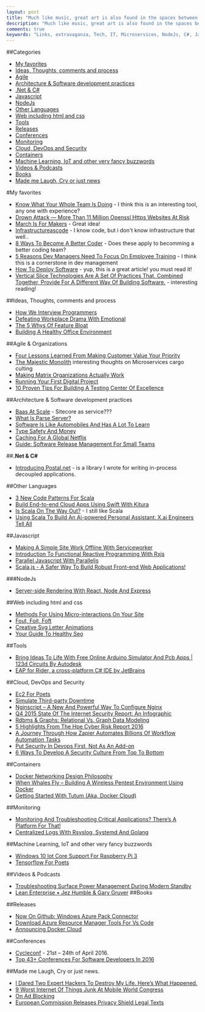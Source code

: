 ```yaml
---
layout: post
title: "Much like music, great art is also found in the spaces between your graphic elements."
description: "Much like music, great art is also found in the spaces between your graphic elements."
comments: true
keywords: "Links, extravaganza, Tech, IT, Microservices, NodeJs, C#, Javascript, Solution architecture"
---
```

##Categories
* [My favorites](#favorites)
* [Ideas, Thoughts, comments and process](#ideas)
* [Agile](#agile)
* [Architecture & Software development practices](#development)
* [.Net & C#](#net)
* [Javascript](#javascript)
* [NodeJs](#nodejs)
* [Other Languages](#polygloting)
* [Web including html and css](#web)
* [Tools](#tools)
* [Releases](#releases)
* [Conferences](#conferences)
* [Monitoring](#monitoring)
* [Cloud, DevOps and Security](#devops)
* [Containers](#containers)
* [Machine Learning, IoT and other very fancy buzzwords](#iot)
* [Videos & Podcasts](#videos)
* [Books](#books)
* [Made me Laugh, Cry or just news](#news)

#My favorites<a name="favorites"></a>
* [Know What Your Whole Team Is Doing](https://home.idonethis.com/) - I think this is an interesting tool, any one with experience?
* [Drown Attack — More Than 11 Million Openssl Https Websites At Risk](http://thehackernews.com/2016/03/drown-attack-openssl-vulnerability.html?m=1)
* [March Is For Makers](http://www.marchisformakers.com/) - Great idea!
* [Infrastructureascode](http://martinfowler.com/bliki/InfrastructureAsCode.html) - I know code, but i don't know infrastructure that well..
* [8 Ways To Become A Better Coder](https://dzone.com/articles/8-ways-to-become-a-better-coder) - Does these apply to becomming a better coding team?
* [5 Reasons Dev Managers Need To Focus On Employee Training](https://dzone.com/articles/5-reasons-dev-managers-need-to-focus-on-employee-t) - I think this is a cornerstone in dev management
* [How To Deploy Software](https://zachholman.com/posts/deploying-software) - yup, this is a great article! you must read it!
* [Vertical Slice Technologies Are A Set Of Practices That, Combined Together, Provide For A Different Way Of Building Software.](http://serialseb.com/serials/vest-redux/) - interesting reading!

##Ideas, Thoughts, comments and process <a name="ideas"></a>
* [How We Interview Programmers](http://www.yegor256.com/2016/03/01/how-we-interview-programmers.html)
* [Defeating Workplace Drama With Emotional ](http://alistapart.com/article/defeating-workplace-drama-with-emotional-intelligence)
* [The 5 Whys Of Feature Bloat](http://product.hubspot.com/blog/the-5-whys-of-feature-bloat)
* [Building A Healthy Office Environment](https://www.viget.com/articles/building-a-healthy-office-environment)

##Agile & Organizations <a name="agile"></a>
* [Four Lessons Learned From Making Customer Value Your Priority](https://dzone.com/articles/four-lessons-learned-from-making-customer-value-yo)
* [The Majestic Monolith](https://m.signalvnoise.com/the-majestic-monolith-29166d022228#.bxnp1wyhu) interesting thoughts on Microservices cargo culting
* [Making Matrix Organizations Actually Work](https://hbr.org/2016/03/making-matrix-organizations-actually-work)
* [Running Your First Digital Project](https://www.viget.com/articles/running-your-first-digital-project)
* [10 Proven Tips For Building A Testing Center Of Excellence](http://techbeacon.com/10-proven-tips-building-testing-center-excellence)

##Architecture & Software development practices <a name="development"></a>
* [Baas At Scale](https://www.viget.com/articles/backend-as-a-service-at-scale) - Sitecore as service???
* [What Is Parse Server?](http://blog.parse.com/announcements/what-is-parse-server/)
* [Software Is Like Automobiles And Has A Lot To Learn](http://pietschsoft.com/post/2016/02/27/Software-is-like-Automobiles-and-has-a-lot-to-learn)
* [Type Safety And Money](http://verraes.net/2016/02/type-safety-and-money/)
* [Caching For A Global Netflix](http://techblog.netflix.com/2016/03/caching-for-global-netflix.html)
* [Guide: Software Release Management For Small Teams](https://www.toptal.com/devops/guide-release-management-for-small-teams)
 
##**.Net & C#**  <a name="net"></a>
* [Introducing Postal.net](http://weblogs.asp.net/ricardoperes/introducing-postal-net?WT.mc_id=DX_MVP4025064) - is a library I wrote for writing in-process decoupled applications.

##Other Languages  <a name="polygloting"></a>
* [3 New Code Patterns For Scala](http://blog.codacy.com/2016/02/29/3-new-code-patterns-for-scala/)
* [Build End-to-end Cloud Apps Using Swift With Kitura](https://developer.ibm.com/swift/2016/02/22/building-end-end-cloud-apps-using-swift-kitura/)
* [Is Scala On The Way Out?](https://www.linkedin.com/pulse/scala-way-out-owen-rubel?trk=hp-feed-article-title-like) - I still like Scala
* [Using Scala To Build An Ai-powered Personal Assistant: X.ai Engineers Tell All](https://medium.com/@xdotai/using-scala-to-build-an-ai-powered-personal-assistant-x-ai-engineers-tell-all-436ea38d05aa#.nbmyt3t7o)

##Javascript  <a name="javascript"></a>
* [Making A Simple Site Work Offline With Serviceworker](https://ponyfoo.com/articles/simple-offline-site-serviceworker)
* [Introduction To Functional Reactive Programming With Rxjs](http://www.sitepoint.com/functional-reactive-programming-rxjs/)
* [Parallel Javascript With Paralleljs](http://www.sitepoint.com/parallel-javascript-with-paralleljs/)
* [Scala.js - A Safer Way To Build Robust Front-end Web Applications!](http://www.scala-js.org/)

###NodeJs <a name="nodejs"></a>
* [Server-side Rendering With React, Node And Express](https://www.smashingmagazine.com/2016/03/server-side-rendering-react-node-express/)

##Web including html and css  <a name="web"></a>
* [Methods For Using Micro-interactions On Your Site](http://speckyboy.com/2016/02/15/micro-interactions/)
* [Fout, Foit, Foft](https://css-tricks.com/fout-foit-foft/)
* [Creative Svg Letter Animations](http://tympanus.net/codrops/2016/03/02/creative-svg-letter-animations/)
* [Your Guide To Healthy Seo](https://www.viget.com/articles/your-guide-to-healthy-seo)

##Tools <a name="tools"></a>
* [Bring Ideas To Life With Free Online Arduino Simulator And Pcb Apps | 123d Circuits By Autodesk](https://123d.circuits.io/)
* [EAP for Rider, a cross-platform C# IDE by JetBrains]( http://download.jetbrains.com/resharper/riderRS-144.4571.exe)

##Cloud, DevOps and Security<a name="devops"></a>
* [Ec2 For Poets](http://ec2.forpoets.org/)
* [Simulate Third-party Downtime](https://engineering.heroku.com/blogs/2016-03-01-simulate-downtime/)
* [Nginscript – A New And Powerful Way To Configure Nginx](https://www.nginx.com/blog/nginscript-new-powerful-way-configure-nginx/)
* [Q4 2015 State Of The Internet Security Report: An Infographic](https://blogs.akamai.com/2016/02/q4-2015-state-of-the-internet-security-report-an-overview.html)
* [Rdbms & Graphs: Relational Vs. Graph Data Modeling](http://neo4j.com/blog/rdbms-vs-graph-data-modeling/)
* [5 Highlights From The Hpe Cyber Risk Report 2016](http://techbeacon.com/5-highlights-hpe-cyber-risk-report-2016)
* [A Journey Through How Zapier Automates Billions Of Workflow Automation Tasks](http://highscalability.com/blog/2016/2/29/a-journey-through-how-zapier-automates-billions-of-workflow.html)
* [Put Security In Devops First, Not As An Add-on](http://techbeacon.com/put-security-devops-first-not-add)
* [6 Ways To Develop A Security Culture From Top To Bottom](http://techbeacon.com/6-ways-develop-security-culture-top-bottom)

##Containers <a name="containers"></a>
* [Docker Networking Design Philosophy](https://blog.docker.com/2016/03/docker-networking-design-philosophy/)
* [When Whales Fly – Building A Wireless Pentest Environment Using Docker](http://foxglovesecurity.com/2016/02/24/when-whales-fly-building-a-wireless-pentest-environment-using-docker/)
* [Getting Started With Tutum (Aka, Docker Cloud)](http://blog.codeship.com/tutum-aka-docker-cloud/)

##Monitoring <a name="monitoring"></a>
* [Monitoring And Troubleshooting Critical Applications? There’s A Platform For That!](http://blogs.splunk.com/2016/03/01/splunk-apm/)
* [Centralized Logs With Rsyslog, Systemd And Golang](https://indevwith.streamroot.io/centralized-logs-with-rsyslog-systemd-and-golang/)

##Machine Learning, IoT and other very fancy buzzwords <a name="iot"></a>
* [Windows 10 Iot Core Support For Raspberry Pi 3](https://blogs.windows.com/buildingapps/2016/02/29/windows-10-iot-core-support-for-raspberry-pi-3/?WT.mc_id=DX_MVP4025064)
* [Tensorflow For Poets](http://petewarden.com/2016/02/28/tensorflow-for-poets/)

##Videos & Podcasts <a name="videos"></a>
* [Troubleshooting Surface Power Management During Modern Standby](https://www.youtube.com/watch?v=cs562JdAy_4&feature=youtu.be&list=PLXtHYVsvn_b__1Baibdu4elN4SoF3JTBZ)
* [Lean Enterprise • Jez Humble & Gary Gruver](https://www.youtube.com/watch?v=TcbmRRy-vno)
##Books<a name="books"></a> 


##Releases <a name="releases"></a>
* [Now On Github: Windows Azure Pack Connector](http://openness.microsoft.com/blog/2016/02/29/now-on-github-windows-azure-pack-connector/)
* [Download Azure Resource Manager Tools For Vs Code](https://alexandrebrisebois.wordpress.com/2016/02/29/download-azure-resource-manager-tools-for-vs-code/)
* [Announcing Docker Cloud](https://blog.docker.com/2016/03/announcing-docker-cloud/)

##Conferences<a name="conferences"></a>
* [Cycleconf](http://cycleconf.com/) - 21st – 24th of April 2016.
* [Top 43+ Conferences For Software Developers In 2016](http://techbeacon.com/top-43-conferences-software-developers-2016)

##Made me Laugh, Cry or just news. <a name="news"></a>
* [I Dared Two Expert Hackers To Destroy My Life. Here’s What Happened.](http://fusion.net/video/271750/real-future-episode-8-hack-attack/)
* [9 Worst Internet Of Things Junk At Mobile World Congress](http://thenextweb.com/gadgets/2016/02/25/the-top-9-worst-internet-of-things-junk-at-mobile-world-congress/)
* [On Ad Blocking](http://www.brucelawson.co.uk/2016/on-ad-blocking/)
* [European Commission Releases Privacy Shield Legal Texts](http://www.computing.co.uk/ctg/news/2449048/european-commission-releases-privacy-shield-legal-texts)